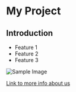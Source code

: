 # My Project
## Introduction

- Feature 1
- Feature 2
- Feature 3

![Sample Image](https://example.com/image.png)

[Link to more info about us](https://example.com)
